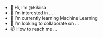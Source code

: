 - 👋 Hi, I’m @kikiisa
- 👀 I’m interested in ...
- 🌱 I’m currently learning Machine Learning 
- 💞️ I’m looking to collaborate on ...
- 📫 How to reach me ...

<!---
kikiisa/kikiisa is a ✨ special ✨ repository because its `README.md` (this file) appears on your GitHub profile.
You can click the Preview link to take a look at your changes.
--->
